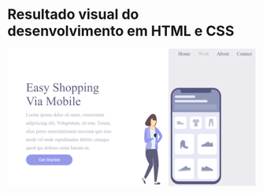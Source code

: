 
<h1>Resultado visual do desenvolvimento em HTML e CSS</h1>
<img src="https://raw.githubusercontent.com/limareistiago/easy-shopping-now/d2dff190d16e8be3af558e45f6a5772e2bb19e16/image/easy-shopping.png"/>
